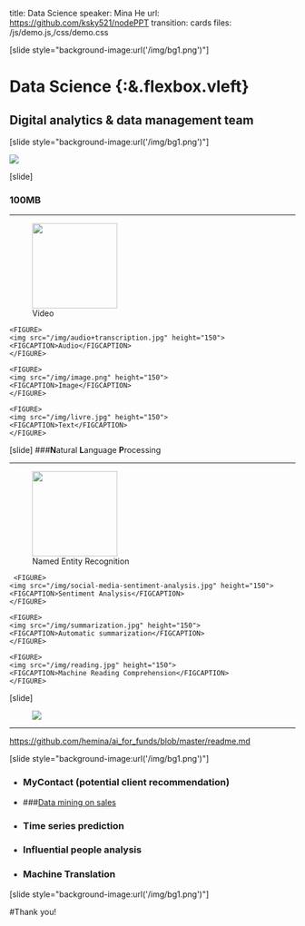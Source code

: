 title: Data Science 
speaker: Mina He
url: https://github.com/ksky521/nodePPT
transition: cards
files: /js/demo.js,/css/demo.css

[slide style="background-image:url('/img/bg1.png')"]

# Data Science {:&.flexbox.vleft}
## Digital analytics & data management team

[slide style="background-image:url('/img/bg1.png')"]

![](/img/data.png)

[slide]
### 100MB  
-----
<div class="rows2">
<div class="columns4">
    <FIGURE>
    <img src="/img/video.jpg" height="150">
    <FIGCAPTION>Video</FIGCAPTION>
    </FIGURE>
    
    <FIGURE>
    <img src="/img/audio+transcription.jpg" height="150">
    <FIGCAPTION>Audio</FIGCAPTION>
    </FIGURE>
    
    <FIGURE>
    <img src="/img/image.png" height="150">
    <FIGCAPTION>Image</FIGCAPTION>
    </FIGURE>
    
    <FIGURE>
    <img src="/img/livre.jpg" height="150">
    <FIGCAPTION>Text</FIGCAPTION>
    </FIGURE>
</div>
</div>

[slide]
###**N**atural **L**anguage **P**rocessing

-----
<div class="row">
<div class="columns4">
    <FIGURE>
    <img src="/img/entity.png" height="150">
    <FIGCAPTION>Named Entity Recognition</FIGCAPTION>
    </FIGURE>
    
	 <FIGURE>
    <img src="/img/social-media-sentiment-analysis.jpg" height="150">
    <FIGCAPTION>Sentiment Analysis</FIGCAPTION>
    </FIGURE>    
    
    <FIGURE>
    <img src="/img/summarization.jpg" height="150">
    <FIGCAPTION>Automatic summarization</FIGCAPTION>
    </FIGURE>
    
    <FIGURE>
    <img src="/img/reading.jpg" height="150">
    <FIGCAPTION>Machine Reading Comprehension</FIGCAPTION>
    </FIGURE>
</div>
</div>

[slide]
<figure>    
    <img src="/img/ml.png">
</figure>

-----
<https://github.com/hemina/ai_for_funds/blob/master/readme.md>

[slide style="background-image:url('/img/bg1.png')"]

* ### MyContact (potential client recommendation)
* ###[Data mining on sales](<https://github.com/hemina/ai_for_funds/blob/master/ppt/sales_opportunities_analysis.pdf>) 
* ### Time series prediction
* ### Influential people analysis 
* ### Machine Translation

[slide style="background-image:url('/img/bg1.png')"]

#Thank you!

